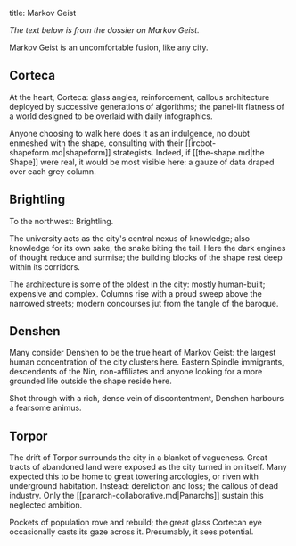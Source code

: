 title: Markov Geist

_The text below is from the dossier on Markov Geist._

Markov Geist is an uncomfortable fusion, like any city.



## <span class="mw-headline" id="Corteca"> Corteca </span>

At the heart, Corteca: glass angles, reinforcement, callous architecture deployed by successive generations of algorithms; the panel-lit flatness of a world designed to be overlaid with daily infographics.

Anyone choosing to walk here does it as an indulgence, no doubt enmeshed with the shape, consulting with their [[ircbot-shapeform.md|shapeform]] strategists.  Indeed, if [[the-shape.md|the Shape]] were real, it would be most visible here: a gauze of data draped over each grey column.

## <span class="mw-headline" id="Brightling"> Brightling </span>

To the northwest: Brightling. 

The university acts as the city's central nexus of knowledge; also knowledge for its own sake, the snake biting the tail.  Here the dark engines of thought reduce and surmise; the building blocks of the shape rest deep within its corridors.

The architecture is some of the oldest in the city: mostly human-built; expensive and complex.  Columns rise with a proud sweep above the narrowed streets; modern concourses jut from the tangle of the baroque.

## <span class="mw-headline" id="Denshen"> Denshen </span>

Many consider Denshen to be the true heart of Markov Geist: the largest human concentration of the city clusters here.  Eastern Spindle immigrants, descendents of the Nin, non-affiliates and anyone looking for a more grounded life outside the shape reside here.

Shot through with a rich, dense vein of discontentment, Denshen harbours a fearsome animus.

## <span class="mw-headline" id="Torpor"> Torpor </span>

The drift of Torpor surrounds the city in a blanket of vagueness.  Great tracts of abandoned land were exposed as the city turned in on itself.  Many expected this to be home to great towering arcologies, or riven with underground habitation.  Instead: dereliction and loss; the callous of dead industry.  Only the [[panarch-collaborative.md|Panarchs]] sustain this neglected ambition.

Pockets of population rove and rebuild; the great glass Cortecan eye occasionally casts its gaze across it.  Presumably, it sees potential.

<!-- 
NewPP limit report
Preprocessor node count: 15/1000000
Post‐expand include size: 0/2097152 bytes
Template argument size: 0/2097152 bytes
Expensive parser function count: 0/100
-->

<!-- Saved in parser cache with key fs_error420_com:pcache:idhash:227-0!*!0!!en!*!* and timestamp 20140723003003 -->